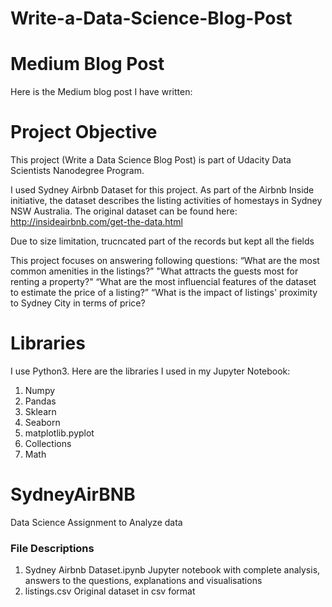 # Write-a-Data-Science-Blog-Post


# Medium Blog Post
Here is the Medium blog post I have written: 


# Project Objective
This project (Write a Data Science Blog Post) is part of Udacity Data Scientists Nanodegree Program.

I used Sydney Airbnb Dataset for this project. As part of the Airbnb Inside initiative, the dataset describes the listing activities of homestays in Sydney NSW Australia. The original dataset can be found here: http://insideairbnb.com/get-the-data.html

Due to size limitation, trucncated part of the records but kept all the fields

This project focuses on answering following questions:
“What are the most common amenities in the listings?”
"What attracts the guests most for renting a property?"
“What are the most influencial features of the dataset to estimate the price of a listing?”
“What is the impact of listings' proximity to Sydney City in terms of price?


# Libraries
I use Python3. Here are the libraries I used in my Jupyter Notebook:
1. Numpy
2. Pandas
3. Sklearn
4. Seaborn
5. matplotlib.pyplot
6. Collections
7. Math


# SydneyAirBNB 
Data Science Assignment to Analyze data

### File Descriptions
1. Sydney Airbnb Dataset.ipynb
Jupyter notebook with complete analysis, answers to the questions, explanations and visualisations
2. listings.csv
Original dataset in csv format
